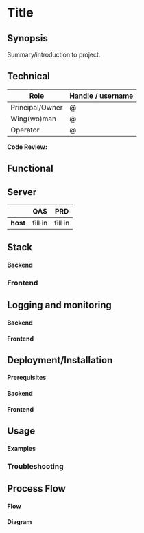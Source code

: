 # Title

## Synopsis

Summary/introduction to project.

## Technical

|Role              | Handle / username|
| -------------    |--------------| 
|Principal/Owner   | @ | 
|Wing(wo)man       | @ |
|Operator          | @ |

**Code Review:**

## Functional

## Server

|               | QAS           | PRD      |
| ------------- |:-------------:| :-----:  |
| **host**      | fill in       | fill in  |

## Stack

#### Backend


### Frontend

## Logging and monitoring

#### Backend

#### Frontend

## Deployment/Installation

#### Prerequisites

#### Backend

#### Frontend

## Usage

#### Examples

### Troubleshooting

## Process Flow

#### Flow

#### Diagram

